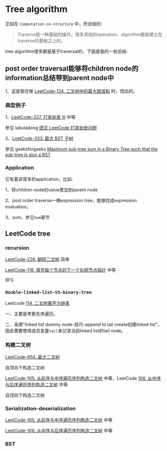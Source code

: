 # Tree algorithm

正如在 `Computation-on-structure` 中，所总结的:

> Traverse是一种基础的操作，很多其他的operation、algorithm都是建立在traverse的基础之上的。

tree algorithm很多都是基于traversal的，下面是我的一些总结:

## post order traversal能够将children node的information总结带到parent node中

1、这是我在做 [LeetCode-124. 二叉树中的最大路径和](https://leetcode.cn/problems/binary-tree-maximum-path-sum/) 时，悟出的。

### 典型例子

1、[LeetCode-337. 打家劫舍 III](https://leetcode.cn/problems/house-robber-iii/) 中等

参见 labuladong [团灭 LeetCode 打家劫舍问题](https://mp.weixin.qq.com/s/z44hk0MW14_mAQd7988mfw)

2、[LeetCode-333. 最大 BST 子树](https://leetcode.cn/problems/largest-bst-subtree/)

参见 geeksforgeeks [Maximum sub-tree sum in a Binary Tree such that the sub-tree is also a BST](https://www.geeksforgeeks.org/maximum-sub-tree-sum-in-a-binary-tree-such-that-the-sub-tree-is-also-a-bst/?ref=rp)



### Application

它有着非常多的application，比如:

1、将children node的value累加到parent node

2、post order traverse一棵expression tree，能够完成expression evaluation。

3、sum，参见`Sum`章节



## LeetCode tree

### recursion

[LeetCode-226. 翻转二叉树](https://leetcode.cn/problems/invert-binary-tree/) 简单

[LeetCode-116. 填充每个节点的下一个右侧节点指针](https://leetcode.cn/problems/populating-next-right-pointers-in-each-node/) 中等

BFS

### `Double-linked-list-VS-binary-tree`

Leetcode [114. 二叉树展开为链表](https://leetcode.cn/problems/flatten-binary-tree-to-linked-list/)

一、主要是考察先序遍历。

二、采用"linked list dummy node-技巧-append to tail create创建linked list"，因此需要使用成员变量`tail`来记录当前linked list的tail node。



### 构建二叉树

[LeetCode-654. 最大二叉树](https://leetcode.cn/problems/maximum-binary-tree/)

自顶向下构造二叉树

[LeetCode-105. 从前序与中序遍历序列构造二叉树](https://leetcode.cn/problems/construct-binary-tree-from-preorder-and-inorder-traversal/) 中等、LeetCode [106. 从中序与后序遍历序列构造二叉树](https://leetcode.cn/problems/construct-binary-tree-from-inorder-and-postorder-traversal/) 中等

自顶向下构造二叉树

### Serialization-deserialization

[LeetCode-105. 从前序与中序遍历序列构造二叉树](https://leetcode.cn/problems/construct-binary-tree-from-preorder-and-inorder-traversal/) 中等

[LeetCode-106. 从中序与后序遍历序列构造二叉树](https://leetcode.cn/problems/construct-binary-tree-from-inorder-and-postorder-traversal/) 中等

### BST

